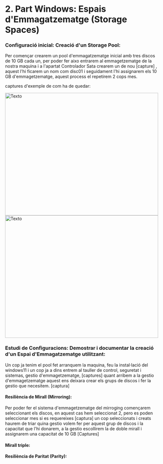 # 2. Part Windows: Espais d'Emmagatzematge (Storage Spaces)

### Configuració inicial: Creació d'un Storage Pool: 

Per començar crearem un pool d'emmagatzematge inicial amb tres discos de 10 GB cada un, per poder fer aixo entrarem al emmagetzematge de la nostra maquina i a l'apartat Controlador Sata crearem un de nou [capture] , aquest l'hi ficarem un nom com disc01 i seguidament l'hi assignarem els 10 GB d'emmagetzematge, aquest process el repetirem 2 cops mes.

captures d'exemple de com ha de quedar:

<img src="img/maquina2.png" alt="Texto" width="500" height="400">

<img src="img/maquina3.png" alt="Texto" width="500" height="400">

### Estudi de Configuracions: Demostrar i documentar la creació d'un Espai d'Emmagatzematge utilitzant:

Un cop ja tenim el pool fet arranquem la maquina, feu la instal·lació del windows11 i un cop ja a dins entrem al tauller de control, seguretat i sistemas, gestio d'emmagetzematge, [captures] quant arribem a la gestio d'emmagetzematge aquest ens deixara crear els grups de discos i fer la gestio que necesitem. [captura]

#### Resiliència de Mirall (Mirroring):
Per poder fer el sistema d'emmagetzematge del mirroging començarem seleccionant els discos, en aquest cas hem seleccionat 2, pero es poden seleccionar mes si es requereixes [captura] un cop seleccionats i creats haurem de triar quina gestio volem fer per aquest grup de discos i la capacitat que l'hi donarem, a la gestio escollirem la de doble mirall i assignarem una capacitat de 10 GB [Captures] 

#### Mirall triple: 

#### Resiliència de Paritat (Parity):




